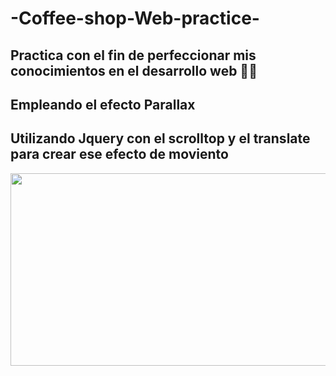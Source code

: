 # -Coffee-shop-Web-practice-

## Practica con el fin de perfeccionar mis conocimientos en el desarrollo web 🚀🚀

## Empleando el efecto Parallax
## Utilizando Jquery con el scrolltop y el translate para crear ese efecto de moviento 


<img src="https://media.giphy.com/media/RibtJhWlHoj7aAPhe1/giphy.gif" width="640" height="308">


